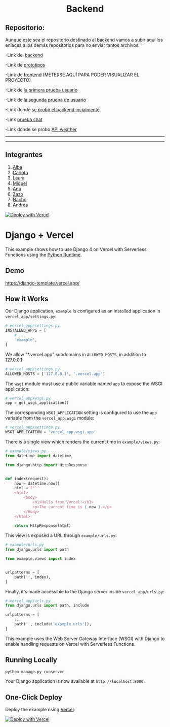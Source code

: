 
<h1 align="center">Backend</h1>

<h2>Repositorio:</h2>

Aunque este sea el repositorio destinado al backend vamos a subir aquí los enlaces a los demás repositorios para no enviar tantos archivos:

-Link del [backend](https://github.com/albabernal03/ejercicios_parejas_POO)

-Link de [prototipos](https://github.com/SmartGymMirror/prototipos)

-Link de [frontend](https://github.com/SmartGymMirror/frontend) (METERSE AQUÍ PARA PODER VISUALIZAR EL PROYECTO)

-Link de [la primera prueba usuario](https://github.com/lauralardies)

-Link de [la segunda prueba de usuario](https://github.com/SmartGymMirror/usuario)

-Link donde [se probó el backend incialmente](https://github.com/SmartGymMirror/smart_gym_mirror_api)

-Link [prueba chat](https://github.com/SmartGymMirror/chat)

-Link donde se probo [API weather](https://github.com/SmartGymMirror/weather_api)


***


***
## Integrantes

1. [Alba](https://github.com/albabernal03) 
2. [Carlota](https://github.com/crltsnch)
3. [Laura](https://github.com/lauralardies)
4. [Miguel](https://github.com/MiguelGG03)
5. [Ana](https://github.com/AnaLopezP)
6. [Zazo](https://github.com/jzazooro)
7. [Nacho](https://github.com/Nachopedrero)
8. [Andrea](https://github.com/andmansim)











[![Deploy with Vercel](https://vercel.com/button)](https://vercel.com/new/clone?repository-url=https%3A%2F%2Fgithub.com%2Fvercel%2Fexamples%2Ftree%2Fmain%2Fpython%2Fdjango&demo-title=Django%20%2B%20Vercel&demo-description=Use%20Django%204%20on%20Vercel%20with%20Serverless%20Functions%20using%20the%20Python%20Runtime.&demo-url=https%3A%2F%2Fdjango-template.vercel.app%2F&demo-image=https://assets.vercel.com/image/upload/v1669994241/random/django.png)

# Django + Vercel

This example shows how to use Django 4 on Vercel with Serverless Functions using the [Python Runtime](https://vercel.com/docs/concepts/functions/serverless-functions/runtimes/python).

## Demo

https://django-template.vercel.app/

## How it Works

Our Django application, `example` is configured as an installed application in `vercel_app/settings.py`:

```python
# vercel_app/settings.py
INSTALLED_APPS = [
    # ...
    'example',
]
```

We allow "\*.vercel.app" subdomains in `ALLOWED_HOSTS`, in addition to 127.0.0.1:

```python
# vercel_app/settings.py
ALLOWED_HOSTS = ['127.0.0.1', '.vercel.app']
```

The `wsgi` module must use a public variable named `app` to expose the WSGI application:

```python
# vercel_app/wsgi.py
app = get_wsgi_application()
```

The corresponding `WSGI_APPLICATION` setting is configured to use the `app` variable from the `vercel_app.wsgi` module:

```python
# vercel_app/settings.py
WSGI_APPLICATION = 'vercel_app.wsgi.app'
```

There is a single view which renders the current time in `example/views.py`:

```python
# example/views.py
from datetime import datetime

from django.http import HttpResponse


def index(request):
    now = datetime.now()
    html = f'''
    <html>
        <body>
            <h1>Hello from Vercel!</h1>
            <p>The current time is { now }.</p>
        </body>
    </html>
    '''
    return HttpResponse(html)
```

This view is exposed a URL through `example/urls.py`:

```python
# example/urls.py
from django.urls import path

from example.views import index


urlpatterns = [
    path('', index),
]
```

Finally, it's made accessible to the Django server inside `vercel_app/urls.py`:

```python
# vercel_app/urls.py
from django.urls import path, include

urlpatterns = [
    ...
    path('', include('example.urls')),
]
```

This example uses the Web Server Gateway Interface (WSGI) with Django to enable handling requests on Vercel with Serverless Functions.

## Running Locally

```bash
python manage.py runserver
```

Your Django application is now available at `http://localhost:8000`.

## One-Click Deploy

Deploy the example using [Vercel](https://vercel.com?utm_source=github&utm_medium=readme&utm_campaign=vercel-examples):

[![Deploy with Vercel](https://vercel.com/button)](https://vercel.com/new/clone?repository-url=https%3A%2F%2Fgithub.com%2Fvercel%2Fexamples%2Ftree%2Fmain%2Fpython%2Fdjango&demo-title=Django%20%2B%20Vercel&demo-description=Use%20Django%204%20on%20Vercel%20with%20Serverless%20Functions%20using%20the%20Python%20Runtime.&demo-url=https%3A%2F%2Fdjango-template.vercel.app%2F&demo-image=https://assets.vercel.com/image/upload/v1669994241/random/django.png)
